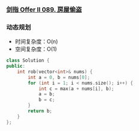 ### [剑指 Offer II 089. 房屋偷盗](https://leetcode.cn/problems/Gu0c2T/)

### 动态规划

- 时间复杂度：O(n)
- 空间复杂度：O(1)

```c++
class Solution {
public:
    int rob(vector<int>& nums) {
        int a = 0, b = nums[0];
        for (int i = 1; i < nums.size(); i++) {
            int c = max(a + nums[i], b);
            a = b;
            b = c;
        }
        return b;
    }
};
```
